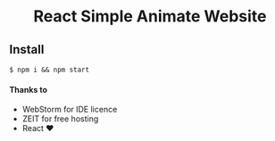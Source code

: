 <h1 align="center">
  React Simple Animate Website 
</h1>

## Install

    $ npm i && npm start
    
#### Thanks to 

* WebStorm for IDE licence
* ZEIT for free hosting 
* React ❤️
